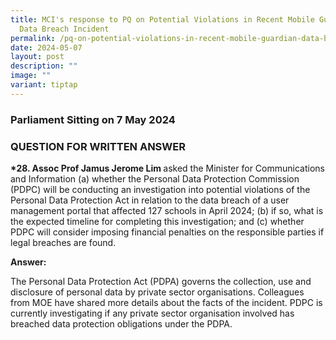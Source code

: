 ```yaml
---
title: MCI's response to PQ on Potential Violations in Recent Mobile Guardian
  Data Breach Incident
permalink: /pq-on-potential-violations-in-recent-mobile-guardian-data-breach-incident/
date: 2024-05-07
layout: post
description: ""
image: ""
variant: tiptap
---
```

<h3>Parliament Sitting on 7 May 2024</h3>
<h3>QUESTION FOR WRITTEN ANSWER</h3>
<p><strong>*28. Assoc Prof Jamus Jerome Lim </strong>asked the Minister for
Communications and Information (a) whether the Personal Data Protection
Commission (PDPC) will be conducting an investigation into potential violations
of the Personal Data Protection Act in relation to the data breach of a
user management portal that affected 127 schools in April 2024; (b) if
so, what is the expected timeline for completing this investigation; and
(c) whether PDPC will consider imposing financial penalties on the responsible
parties if legal breaches are found.</p>
<p><strong>Answer:</strong>
</p>
<p>The Personal Data Protection Act (PDPA) governs the collection, use and
disclosure of personal data by private sector organisations. Colleagues
from MOE have shared more details about the facts of the incident. PDPC
is currently investigating if any private sector organisation involved
has breached data protection obligations under the PDPA.</p>